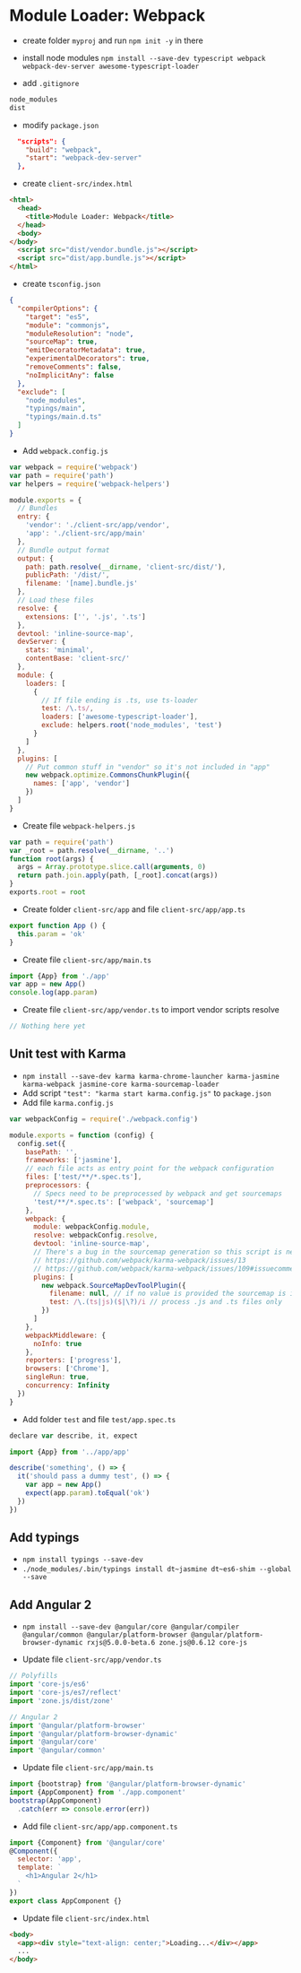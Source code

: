 # Module Loader: Webpack

- create folder `myproj` and run `npm init -y` in there
- install node modules `npm install --save-dev typescript webpack webpack-dev-server awesome-typescript-loader`

- add `.gitignore`

```bash
node_modules
dist
```

- modify `package.json`

```json
  "scripts": {
    "build": "webpack",
    "start": "webpack-dev-server"
  },
```

- create `client-src/index.html`

```html
<html>
  <head>
    <title>Module Loader: Webpack</title>
  </head>
  <body>
</body>
  <script src="dist/vendor.bundle.js"></script>
  <script src="dist/app.bundle.js"></script>
</html>
```

- create `tsconfig.json`

```json
{
  "compilerOptions": {
    "target": "es5",
    "module": "commonjs",
    "moduleResolution": "node",
    "sourceMap": true,
    "emitDecoratorMetadata": true,
    "experimentalDecorators": true,
    "removeComments": false,
    "noImplicitAny": false
  },
  "exclude": [
    "node_modules",
    "typings/main",
    "typings/main.d.ts"
  ]
}
```

- Add `webpack.config.js`

```javascript
var webpack = require('webpack')
var path = require('path')
var helpers = require('webpack-helpers')

module.exports = {
  // Bundles
  entry: {
    'vendor': './client-src/app/vendor',
    'app': './client-src/app/main'
  },
  // Bundle output format
  output: {
    path: path.resolve(__dirname, 'client-src/dist/'),
    publicPath: '/dist/',
    filename: '[name].bundle.js'
  },
  // Load these files
  resolve: {
    extensions: ['', '.js', '.ts']
  },
  devtool: 'inline-source-map',
  devServer: {
    stats: 'minimal',
    contentBase: 'client-src/'
  },
  module: {
    loaders: [
      {
        // If file ending is .ts, use ts-loader
        test: /\.ts/,
        loaders: ['awesome-typescript-loader'],
        exclude: helpers.root('node_modules', 'test')
      }
    ]
  },
  plugins: [
    // Put common stuff in "vendor" so it's not included in "app"
    new webpack.optimize.CommonsChunkPlugin({
      names: ['app', 'vendor']
    })
  ]
}
```

- Create file `webpack-helpers.js`

```javascript
var path = require('path')
var _root = path.resolve(__dirname, '..')
function root(args) {
  args = Array.prototype.slice.call(arguments, 0)
  return path.join.apply(path, [_root].concat(args))
}
exports.root = root
```

- Create folder `client-src/app` and file `client-src/app/app.ts`

```javascript
export function App () {
  this.param = 'ok'
}
```

- Create file `client-src/app/main.ts`

```javascript
import {App} from './app'
var app = new App()
console.log(app.param)
```

- Create file `client-src/app/vendor.ts` to import vendor scripts resolve
```javascript
// Nothing here yet
```

## Unit test with Karma

- `npm install --save-dev karma karma-chrome-launcher karma-jasmine karma-webpack jasmine-core karma-sourcemap-loader`
- Add script `"test": "karma start karma.config.js"` to `package.json`
- Add file `karma.config.js`

```javascript
var webpackConfig = require('./webpack.config')

module.exports = function (config) {
  config.set({
    basePath: '',
    frameworks: ['jasmine'],
    // each file acts as entry point for the webpack configuration
    files: ['test/**/*.spec.ts'],
    preprocessors: {
      // Specs need to be preprocessed by webpack and get sourcemaps
      'test/**/*.spec.ts': ['webpack', 'sourcemap']
    },
    webpack: {
      module: webpackConfig.module,
      resolve: webpackConfig.resolve,
      devtool: 'inline-source-map',
      // There's a bug in the sourcemap generation so this script is needed
      // https://github.com/webpack/karma-webpack/issues/13
      // https://github.com/webpack/karma-webpack/issues/109#issuecomment-224961264
      plugins: [
        new webpack.SourceMapDevToolPlugin({
          filename: null, // if no value is provided the sourcemap is inlined
          test: /\.(ts|js)($|\?)/i // process .js and .ts files only
        })
      ]
    },
    webpackMiddleware: {
      noInfo: true
    },
    reporters: ['progress'],
    browsers: ['Chrome'],
    singleRun: true,
    concurrency: Infinity
  })
}
```

- Add folder `test` and file `test/app.spec.ts`

```javascript
declare var describe, it, expect

import {App} from '../app/app'

describe('something', () => {
  it('should pass a dummy test', () => {
    var app = new App()
    expect(app.param).toEqual('ok')
  })
})
```

## Add typings

- `npm install typings --save-dev`
- `./node_modules/.bin/typings install dt~jasmine dt~es6-shim --global --save`

## Add Angular 2

- `npm install --save-dev @angular/core @angular/compiler @angular/common @angular/platform-browser @angular/platform-browser-dynamic rxjs@5.0.0-beta.6 zone.js@0.6.12 core-js`

- Update file `client-src/app/vendor.ts`

```javascript
// Polyfills
import 'core-js/es6'
import 'core-js/es7/reflect'
import 'zone.js/dist/zone'

// Angular 2
import '@angular/platform-browser'
import '@angular/platform-browser-dynamic'
import '@angular/core'
import '@angular/common'
```

- Update file `client-src/app/main.ts`

```javascript
import {bootstrap} from '@angular/platform-browser-dynamic'
import {AppComponent} from './app.component'
bootstrap(AppComponent)
  .catch(err => console.error(err))
```

- Add file `client-src/app/app.component.ts`

```javascript
import {Component} from '@angular/core'
@Component({
  selector: 'app',
  template: `
    <h1>Angular 2</h1>
  `
})
export class AppComponent {}
```

- Update file `client-src/index.html`

```html
<body>
  <app><div style="text-align: center;">Loading...</div></app>
  ...
</body>
```

